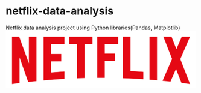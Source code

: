  # netflix-data-analysis
Netflix data analysis project  using Python libraries(Pandas, Matplotlib)
![Netflix_Logo](https://github.com/prachisharma52833-art/netflix-data-analysis/blob/main/logo.png)
